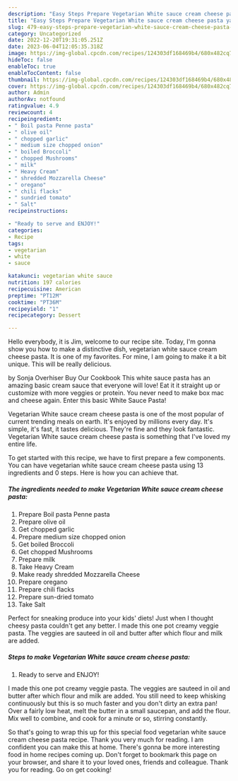 ```yaml
---
description: "Easy Steps Prepare Vegetarian White sauce cream cheese pasta yang Delicious"
title: "Easy Steps Prepare Vegetarian White sauce cream cheese pasta yang Delicious"
slug: 479-easy-steps-prepare-vegetarian-white-sauce-cream-cheese-pasta-yang-delicious
category: Uncategorized
date: 2022-12-20T19:31:05.251Z
date: 2023-06-04T12:05:35.318Z
image: https://img-global.cpcdn.com/recipes/124303df168469b4/680x482cq70/vegetarian-white-sauce-cream-cheese-pasta-recipe-main-photo.jpg
hideToc: false
enableToc: true
enableTocContent: false
thumbnail: https://img-global.cpcdn.com/recipes/124303df168469b4/680x482cq70/vegetarian-white-sauce-cream-cheese-pasta-recipe-main-photo.jpg
cover: https://img-global.cpcdn.com/recipes/124303df168469b4/680x482cq70/vegetarian-white-sauce-cream-cheese-pasta-recipe-main-photo.jpg
author: Admin
authorAv: notfound
ratingvalue: 4.9
reviewcount: 4
recipeingredient:
- " Boil pasta Penne pasta"
- " olive oil"
- " chopped garlic"
- " medium size chopped onion"
- " boiled Broccoli"
- " chopped Mushrooms"
- " milk"
- " Heavy Cream"
- " shredded Mozzarella Cheese"
- " oregano"
- " chili flacks"
- " sundried tomato"
- " Salt"
recipeinstructions:

- "Ready to serve and ENJOY!"
categories:
- Recipe
tags:
- vegetarian
- white
- sauce

katakunci: vegetarian white sauce 
nutrition: 197 calories
recipecuisine: American
preptime: "PT12M"
cooktime: "PT36M"
recipeyield: "1"
recipecategory: Dessert

---
```



Hello everybody, it is Jim, welcome to our recipe site. Today, I'm gonna show you how to make a distinctive dish, vegetarian white sauce cream cheese pasta. It is one of my favorites. For mine, I am going to make it a bit unique. This will be really delicious.

by Sonja Overhiser Buy Our Cookbook This white sauce pasta has an amazing basic cream sauce that everyone will love! Eat it it straight up or customize with more veggies or protein. You never need to make box mac and cheese again. Enter this basic White Sauce Pasta!

Vegetarian White sauce cream cheese pasta is one of the most popular of current trending meals on earth. It's enjoyed by millions every day. It's simple, it's fast, it tastes delicious. They're fine and they look fantastic. Vegetarian White sauce cream cheese pasta is something that I've loved my entire life.


To get started with this recipe, we have to first prepare a few components. You can have vegetarian white sauce cream cheese pasta using 13 ingredients and 0 steps. Here is how you can achieve that.

<!--inarticleads1-->

##### The ingredients needed to make Vegetarian White sauce cream cheese pasta:

1. Prepare  Boil pasta Penne pasta
1. Prepare  olive oil
1. Get  chopped garlic
1. Prepare  medium size chopped onion
1. Get  boiled Broccoli
1. Get  chopped Mushrooms
1. Prepare  milk
1. Take  Heavy Cream
1. Make ready  shredded Mozzarella Cheese
1. Prepare  oregano
1. Prepare  chili flacks
1. Prepare  sun-dried tomato
1. Take  Salt


Perfect for sneaking produce into your kids&#39; diets! Just when I thought cheesy pasta couldn&#39;t get any better. I made this one pot creamy veggie pasta. The veggies are sauteed in oil and butter after which flour and milk are added. 

<!--inarticleads2-->

##### Steps to make Vegetarian White sauce cream cheese pasta:


1. Ready to serve and ENJOY!

I made this one pot creamy veggie pasta. The veggies are sauteed in oil and butter after which flour and milk are added. You still need to keep whisking continuously but this is so much faster and you don&#39;t dirty an extra pan! Over a fairly low heat, melt the butter in a small saucepan, and add the flour. Mix well to combine, and cook for a minute or so, stirring constantly. 

So that's going to wrap this up for this special food vegetarian white sauce cream cheese pasta recipe. Thank you very much for reading. I am confident you can make this at home. There's gonna be more interesting food in home recipes coming up. Don't forget to bookmark this page on your browser, and share it to your loved ones, friends and colleague. Thank you for reading. Go on get cooking!
